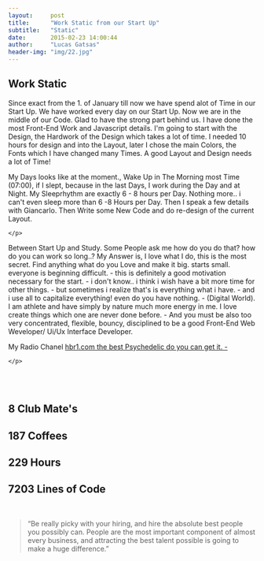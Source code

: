 ```yaml
---
layout:     post
title:      "Work Static from our Start Up"
subtitle:   "Static"
date:       2015-02-23 14:00:44
author:     "Lucas Gatsas"
header-img: "img/22.jpg"
---
```

<h2 class="section-heading">Work Static</h2>


<p> Since exact from the 1. of January till now we have spend alot of Time in our Start Up. We have worked every day on our Start Up. Now we are in the middle of our Code. Glad to have the strong part behind us. I have done the most Front-End Work and Javascript details. I'm going to start with the Design, the Hardwork of the Design which takes a lot of time. I needed 10 hours for design and into the Layout, later I chose the main Colors, the Fonts which I have changed many Times. A good Layout and Design needs a lot of Time!</p>



<p>
My Days looks like at the moment., Wake Up in The Morning most Time (07:00), if I slept, because in the last Days, I work during the Day and at Night. My Sleeprhythm are exactly 6 - 8 hours per Day. Nothing more.. i can't even sleep more than 6 -8 Hours per Day. Then I speak a few details with Giancarlo. Then Write some New Code and do re-design of the current Layout.


	</p>

<p> 
Between Start Up and Study. 
Some People ask me how do you do that? how do you can work so long..? My Answer is, I love what I do, this is the most secret. Find anything  what do you Love and make it big. starts small. everyone is beginning difficult. - this is definitely a good motivation necessary for the start. - i don't know.. i think i wish have a bit more time for other things. - but sometimes i realize that's is everything what i have. - and i use all to capitalize everything! even do you have nothing. - (Digital World). I am athlete and have simply by nature much more energy in me. I love create things which one are never done before. - And you must be also too very concentrated, flexible, bouncy, disciplined to be a good Front-End Web Weveloper/ Ui/Ux Interface Developer. 





</p>

My Radio Chanel [hbr1.com the best Psychedelic do you can get it. -](http://hbr1.com/) 

<p>

	</p>

<br><br>

<h2 class="section-heading">8 Club Mate's</h2>

<h2 class="section-heading">187 Coffees</h2>

<h2 class="section-heading">229 Hours</h2>

<h2 class="section-heading">7203 Lines of Code</h2>


<!--
<div class="row">
        <div class="col-md-4"></div>
        <div class="col-md-4"><img class="img-circle img-responsive img-center" src="{{ site.baseurl }}/img/9k=.jpg" alt="">  <h3>Helen V. Holmes
                    <small>Designer and Front-End Web Developer @Capital One - U.S.A</small>
                </h3></div>
        <div class="col-md-4"></div>
      </div>
-->





<!--
<a href="#">
    <img src="{{ site.baseurl }}/img/googleanalstic.png" alt="Post Sample Image" style="width:100%">
</a>
-->

<br>

<blockquote>
“Be really picky with your hiring, and hire the absolute best people you possibly can. People are the most important component of almost every business, and attracting the best talent possible is going to make a huge difference.”
</blockquote>